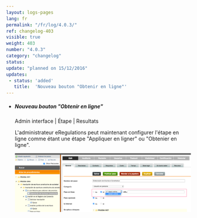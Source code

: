 ```yaml
---
layout: logs-pages
lang: fr
permalink: "/fr/log/4.0.3/"
ref: changelog-403
visible: true
weight: 403
number: "4.0.3"
category: "changelog"
status: 
update: "planned on 15/12/2016"
updates:
 - status: 'added'
   title:  'Nouveau bouton "Obtenir en ligne"'
---
```


<ul class="list-view">
  <li>
    <h5>Nouveau bouton "Obtenir en ligne"</h5>
    <p class="meta-data">Admin interface | Étape | Resultats</p>
    <p>L'administrateur eRegulations peut maintenant configurer l'étape en ligne comme étant une étape "Appliquer en ligner" ou "Obtenier en ligne".</p>
   <a class="item" href="/images/log/obtain-online.png"><img src="/images/log/obtain-online.png" style="max-width:100%"></a>
  </li>

</ul>
